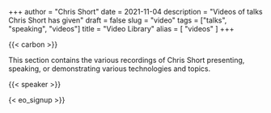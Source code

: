 +++
author = "Chris Short"
date = 2021-11-04
description = "Videos of talks Chris Short has given"
draft = false
slug = "video"
tags = ["talks", "speaking", "videos"]
title = "Video Library"
alias = [
    "videos"
]
+++

{{< carbon >}}

This section contains the various recordings of Chris Short presenting, speaking, or demonstrating various technologies and topics.

{{< speaker >}}

{< eo_signup >}}